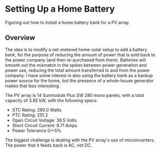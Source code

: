 # Setting Up a Home Battery

Figuring out how to install a home battery bank for a PV array.

## Overview

The idea is to modify a net-metered home-solar setup to add a battery bank, for the purpose of reducing the amount of power that is sold back to the power company (and then re-purchased from them). Batteries will smooth out the mismatch in the spikes between power generation and power use, reducing the total amount transferred to and from the power company. I have some interest in also using the battery bank as a backup power source for the home, but the presence of a whole-house generator makes that less interesting.

The PV array is 14 Sunmodule Plus SW 280 mono panels, with a total capacity of 3.92 kW, with the following specs:

* STC Rating: 280.0 Watts
* PTC Rating: 251.2
* Open Circuit Voltage: 39.5 Volts
* Short Circuit Current:	9.71 Amps
* Power Tolerance	0/+5%

The biggest challenge is dealing with the PV array's use of microinverters. The power that it feeds back is AC, not DC.
